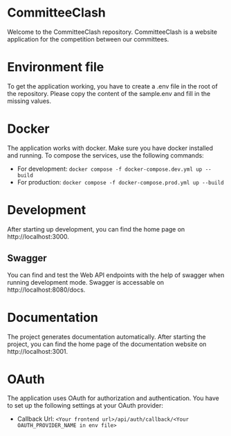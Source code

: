 # CommitteeClash

Welcome to the CommitteeClash repository. CommitteeClash is a website application for the competition between our committees.

# Environment file

To get the application working, you have to create a .env file in the root of the repository. Please copy the content of the sample.env and fill in the missing values.

# Docker

The application works with docker. Make sure you have docker installed and running. To compose the services, use the following commands:

- For development: `docker compose -f docker-compose.dev.yml up --build`
- For production: `docker compose -f docker-compose.prod.yml up --build`

# Development

After starting up development, you can find the home page on http://localhost:3000.

## Swagger

You can find and test the Web API endpoints with the help of swagger when running development mode. Swagger is accessable on http://localhost:8080/docs.

# Documentation

The project generates documentation automatically. After starting the project, you can find the home page of the documentation website on http://localhost:3001.

# OAuth

The application uses OAuth for authorization and authentication. You have to set up the following settings at your OAuth provider:

- Callback Url: `<Your frontend url>/api/auth/callback/<Your OAUTH_PROVIDER_NAME in env file>`
